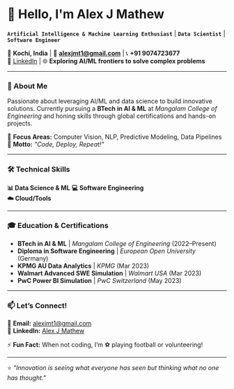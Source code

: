 # 👋 Hello, I'm Alex J Mathew

**`Artificial Intelligence & Machine Learning Enthusiast`** | **`Data Scientist`** | **`Software Engineer`**

📍 **Kochi, India** | 📧 **alexjmt1@gmail.com** | 📞 **+91 9074723677**  
🔗 [LinkedIn](https://www.linkedin.com/in/alex-j-mathew/) | 🌐 **Exploring AI/ML frontiers to solve complex problems**

---

### 🚀 About Me
Passionate about leveraging AI/ML and data science to build innovative solutions. Currently pursuing a **BTech in AI & ML** at *Mangalam College of Engineering* and honing skills through global certifications and hands-on projects.  

🔹 **Focus Areas:** Computer Vision, NLP, Predictive Modeling, Data Pipelines  
🔹 **Motto:** *"Code, Deploy, Repeat!"*

---

### 🛠️ Technical Skills
**📊 Data Science & ML** 
**💻 Software Engineering**  
**☁️ Cloud/Tools** 

---

### 🎓 Education & Certifications
- **BTech in AI & ML** | *Mangalam College of Engineering* (2022–Present)  
- **Diploma in Software Engineering** | *European Open University* (Germany)  
- **KPMG AU Data Analytics** | *KPMG* (Mar 2023)  
- **Walmart Advanced SWE Simulation** | *Walmart USA* (Mar 2023)  
- **PwC Power BI Simulation** | *PwC Switzerland* (May 2023)  

---



### 📫 Let’s Connect!
📧 **Email:** alexjmt1@gmail.com  
🔗 **LinkedIn:** [Alex J Mathew](https://www.linkedin.com/in/alex-j-mathew/)  

⚡ **Fun Fact:** When not coding, I’m ⚽ playing football or volunteering!  

---
⭐ *"Innovation is seeing what everyone has seen but thinking what no one has thought."*  

<!---
Alexjmathew/Alexjmathew is a ✨ special ✨ repository because its `README.md` (this file) appears on your GitHub profile.
You can click the Preview link to take a look at your changes.
--->
